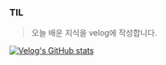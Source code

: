 ### TIL
> 오늘 배운 지식을 velog에 작성합니다.

[![Velog's GitHub stats](https://velog-readme-stats.vercel.app/api?name=velopert)](https://github.com/eungyeole/velog-readme-stats)



<!--
**eungyeole/eungyeole** is a ✨ _special_ ✨ repository because its `README.md` (this file) appears on your GitHub profile.

Here are some ideas to get you started:

- 🔭 I’m currently working on ...
- 🌱 I’m currently learning ...
- 👯 I’m looking to collaborate on ...
- 🤔 I’m looking for help with ...
- 💬 Ask me about ...
- 📫 How to reach me: ...
- 😄 Pronouns: ...
- ⚡ Fun fact: ...
-->

